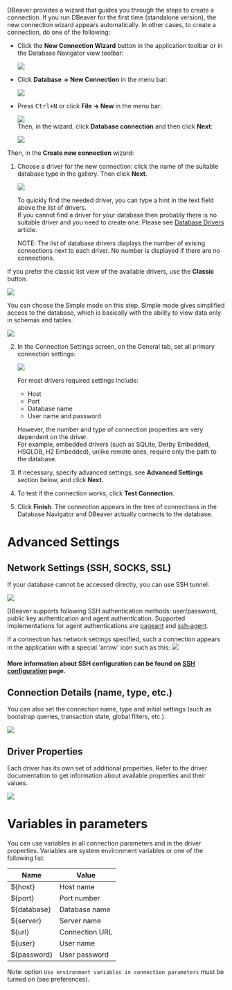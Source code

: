 DBeaver provides a wizard that guides you through the steps to create a connection.
If you run DBeaver for the first time (standalone version), the new connection wizard appears automatically.
In other cases, to create a connection, do one of the following:
* Click the **New Connection Wizard** button in the application toolbar or in the Database Navigator view toolbar:

  ![](images/ug/Create-new-connection-button.png)

* Click **Database -> New Connection** in the menu bar:

  ![](images/ug/Create-new-connection-menu-item.png)

* Press <kbd>Ctrl+N</kbd> or click **File -> New** in the menu bar:

  ![](images/ug/Create-new-connection-menu-item1.png)  
  Then, in the wizard, click **Database connection** and then click **Next**:

  ![](images/ug/New-connection-option.png)

Then, in the **Create new connection** wizard:
1. Choose a driver for the new connection: click the name of the suitable database type in the gallery. Then click **Next**.
   
   ![](images/ug/Wizard-select-connection.png)  

   To quickly find the needed driver, you can type a hint in the text field above the list of drivers.  
   If you cannot find a driver for your database then probably there is no suitable driver and you need to create one. Please see [Database Drivers](Database-drivers) article.

   NOTE: The list of database drivers diaplays the number of exising connections next to each driver. No number is displayed if there are no connections.

If you prefer the classic list view of the available drivers, use the **Classic** button.

![](images/ug/Wizard-select-connection-view.png) 

You can choose the Simple mode on this step. Simple mode gives simplified access to the database, which is basically with the ability to view data only in schemas and tables.

![](images/ug/Simple-mode-connection-view.png) 

2. In the Connection Settings screen, on the General tab, set all primary connection settings:

   ![](images/ug/Wizard-MySQL-settings.png)  

   For most drivers required settings include:   
   - Host  
   - Port  
   - Database name  
   - User name and password  

   However, the number and type of connection properties are very dependent on the driver.  
   For example, embedded drivers (such as SQLite, Derby Embedded, HSQLDB, H2 Embedded), unlike remote ones, require only the path to the database. 

3. If necessary, specify advanced settings, see **Advanced Settings** section below, and click **Next**.
4. To test if the connection works, click **Test Connection**.
5. Click **Finish**. The connection appears in the tree of connections in the Database Navigator and DBeaver actually connects to the database.

# Advanced Settings
## Network Settings (SSH, SOCKS, SSL)
If your database cannot be accessed directly, you can use SSH tunnel:

![](images/ug/Wizard-network-settings.png)  

DBeaver supports following SSH authentication methods: user/password, public key authentication and agent authentication. Supported implementations for agent authentications are [pageant](https://www.digitalocean.com/community/tutorials/how-to-use-pageant-to-streamline-ssh-key-authentication-with-putty) and [ssh-agent](https://help.github.com/en/github/authenticating-to-github/generating-a-new-ssh-key-and-adding-it-to-the-ssh-agent).

If a connection has network settings specified, such a connection appears in the application with a special 'arrow' icon such as this: ![](images/ug/DB-icon-network-settings.png)

#### More information about SSH configuration can be found on [SSH configuration](SSH-Configuration) page.

## Connection Details (name, type, etc.)
You can also set the connection name, type and initial settings (such as bootstrap queries, transaction state, global filters, etc.).

![](images/ug/Wizard-connection-details.png) 

## Driver Properties
Each driver has its own set of additional properties. Refer to the driver documentation to get information about available properties and their values. 
 
![](images/ug/Wizard-driver-properties.png)  

# Variables in parameters

You can use variables in all connection parameters and in the driver properties.
Variables are system environment variables or one of the following list:

Name|Value
----|-----
${host}|Host name
${port}|Port number
${database}|Database name
${server}|Server name
${url}|Connection URL
${user}|User name
${password}|User password

Note: option `Use environment variables in connection parameters` must be turned on (see preferences).
